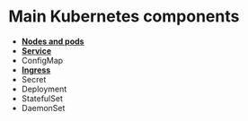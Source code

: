 # Main Kubernetes components

- __[Nodes and pods](./nodes-and-pods.md)__
- __[Service](./service.md)__
- ConfigMap
- __[Ingress](./Ingress.md)__
- Secret
- Deployment
- StatefulSet
- DaemonSet

